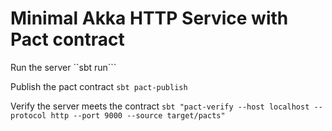 Minimal Akka HTTP Service with Pact contract
============================================

Run the server
``sbt run```

Publish the pact contract
```sbt pact-publish```

Verify the server meets the contract
```sbt "pact-verify --host localhost --protocol http --port 9000 --source target/pacts"```
